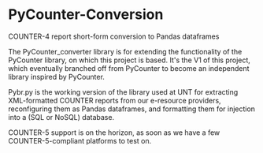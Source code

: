 # PyCounter-Conversion
COUNTER-4 report short-form conversion to Pandas dataframes

The PyCounter_converter library is for extending the functionality of the PyCounter library, on which this project is based. It's the V1 of this project, which eventually branched off from PyCounter to become an independent library inspired by PyCounter.


Pybr.py is the working version of the library used at UNT for extracting XML-formatted COUNTER reports from our e-resource providers, reconfiguring them as Pandas dataframes, and formatting them for injection into a (SQL or NoSQL) database.

COUNTER-5 support is on the horizon, as soon as we have a few COUNTER-5-compliant platforms to test on.
